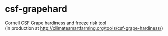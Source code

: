 # csf-grapehard
Cornell CSF Grape hardiness and freeze risk tool\
(in production at http://climatesmartfarming.org/tools/csf-grape-hardiness/)
